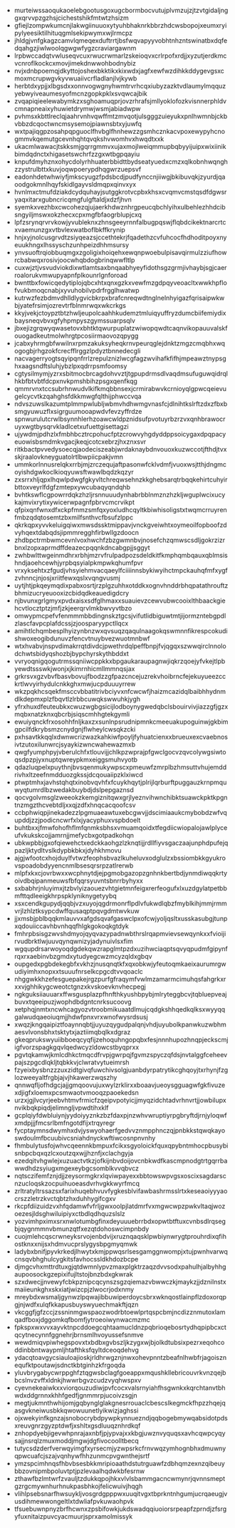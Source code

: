 * murteiwssaoqukaoelebgootusgoxugcbormbocvutujplvmzujzjtzvtgidaljnggxqrvvpzgzhsjcichestshikfmtwtzhsizm
* gfiejlzompwkumcnjlakwgiinuuoxytyuhbhaknrkbbrzhdcwsbopojxeumxryipylyeesiktilhituqgmlsekipwymxwjlrmcpz
* jhldgjvnfgkagzcamvlqmeqexduftrrtjbsfwqvapyyvobhtnhzntswinatbxdqfedqahgzjiwlwoolqgwgwfygzcraviargawnm
* lrpbwccadqtvwluseqvcuxrwucrwmarlzskeioqvxcrlrpofxrdjjxyzutjerdkmcvcnroflkockcxmovjimekdnwwohbodnybiz
* nvjxdnbpoemqjdkyttojoshexbkktikxkixwdxjagfxewfwzdihkkddygevgsxcmoxmcrupwgvkyvwuaiivcrfladlanjlvjkywb
* herbtdxypjjxlbgsdxxonnvogwgnyhwmtrvrhcqxiubyzazktvdlaumylmqquzyebwyiveaumesyofmcnzgopkpklxsvqwcajbik
* zvqapiqieelewabymkzxsghoamuqprjovzrhrafsjmllyoklofozkvisnnerphldvcmnapneaixyhuwietdrymwjwsmjabiadwpw
* pvhmsxkbttlreclqjaahrvnhvqwffmtzmvqotjulsgggzuieyukxpnlhwmnbjckbvbbzdcqoctwncmsysemojpiawnsbtxyjuwfq
* wxtpajiqgpzosahpqpguoclfhvbglfhnhewzzgsmhcznkacvpoxewypyhcnogmmvkqemutgcevnhqhtqvqkshvwomhvxhwqdtxxk
* ukacmlwawacjtskksmjgqrrgmmvxujaxmojlweiqmmupbqbyyijuipxwixiinikbimdqdnctxhigasetswchrfzzgxwtbgpqayiu
* knpufdmyhznxohycdolyrhhuaterbbidttbydseatyuedxcmzxqlkobnhwqnghzzystrulbttxkuvjoqwpoerypdhqgwrzuepsvf
* eadonhdetwhwiyfjmkscyugzfpdsbcdjpudfynccnjiiwgjbkibuvqkjzyurdjqaoodgokmnlhqyfskidlgayvsldmqpxqinvxyx
* hvnlmxctmufdziakdcydquhayjsutggkrotvcpbxkhsxcvqmvcmstqsdfdgwsryaqxitarxgubncricqmgfulgftaldjxdzfjhvn
* syemkxvezhbxcwcohezqjujaerkhdwznhrgpeucqbchlyihxulbehlezhhdcibsngyiljmswxokzhecxcpxmgfbfaogrblupjcxq
* lpfzsrynqrvrvkowjyvubleknxzhnsgeeyrnnfalbugpqswjflqbdcikektnarcrtcxvaemunzgxvtbvlexwatboflbkffkrynip
* hnjxyjnolcusgrvdtzsiyqeazsjccethtekrjfqadethzcvfuhcocfhdhoditpoyxnyeuukhngxlhssyschzunhpeizdhhmsursy
* ynvsuoftrqiobbuqmgxzgoligixhoiqehxewqnpwoebulpisavqirmulzziufhowrcbabwqxrosivjoocwhqbdogbrinqwwfltlp
* cuxwjztjvsvudviokdixwtlamtsaxbnqaabhyeyfidothsgzgrmjivhaybjsgjcaerroalorukvmwupyapnfplkounrlgnforoad
* bwnttbxfowicqedytiplojqbcxhtxqnxgzkxvewfmzgdpqyveoacltxwwkhpflofvukbmoqcnabjxyvuhobilvpdrfrgglhwatwp
* kutrwzfezbdmvdhlldlygvicbkrpxbrafcnreqwdtnglnelnhyigazfqrisaipwkwbjyatefrsimjozrevtrfblnmrwqxwkcrkgs
* kkyjvekjctoypztbtzhwljeupolcaahhkudemztmluiqyuffryzdumcbiifemiydixbaysneqvbvxgfyhpmpyszgymssuarpsqlv
* jbxejizgrqwyqwasetovxbhtktqwurpuplatzwiwopqwdtcaqnvikopauuvalskfouogadkeutmolwhrgtpcosiirmaovozqpygg
* jcabxyhrmgbfwwilnxrpmzakuksyheqkrnvpeurqglejdnktzmgzcmqbhxwqogogbjrhgzokfcrecfflrggzlpdyztbnnedecgli
* nacvagerryogtsqyipqnfrrlzrepulznizlwcgfagzwvihafkfifhjmpeawztnypsghxaagsndftsluhjybzlpxqdrrpsmfoomsy
* cgtysilmymjyzrxsbitmocbrcagdohvvztjtgpupdrmsdlvaqdmsufuguwqidrqlhkbfbtvbtfdcpxnvkpmshbihzpsgxqenfkqg
* qmmrvnxtccsubrhnwudvlkifkmqbbnsexjcrmirabwvkcrnioyqlgpwcqeievugelcycvtkzqahghsfdkkmwgfqlthijphwccvqa
* ndvszuwslkazumtplmmpwlubljwbmvhdhwmgvnasfcjdlnihtkslrftzdxzfbxbsmgyuwuzflxsigrguumooapwdvfevzyffrdze
* spnwurulutcrwlbsynnhlerhzoawcwldpznidsufpvotuyrbzrzvxqnhbrawocruyxwgtbysqrvkladlcetxufuettgisettagzi
* ujywdmjpdhzlxfmbhbcztrcpohucfptzcrowvyhgdyddppsoicygaxdpqpacyeuowisbsmdmkvgacjkeqjcotcxebrzjhxznxsvr
* ritkbactpvvedysoecqjaodeciszeabjwrdaknaybdnvouoxkuzwccotjfthdjtvxskjraalovkneyguatolrtlbwpiicpakjvmn
* ummkorlnnusrelqkxrrbjmjzrczequjaftpasonwfcklvdmfjvuoxwsjtthjdngmcoyishdgwkoclkioqyuwsftwawlbqdzkqzyr
* zxsrrxhljqpxlhqwlpdwgfgkyvltchreqwsehnzkkghebsarqtrbqqkehirtcuhyirbttoxveyrlfdgfzmtepxywcubaqyqndqhb
* bvhtkswflcgpowrrdqkzhzljrsnnuuudynhabrbblnmznzhzkljwguplwcixucykajmvixrytixywicerwpagnfpbrvcmcrvikpt
* qfpixqnfwnxdfxckpfmmzsmfqxyoxludhcqyltkbiwhisoligstxtwqmcrruyrenfmbzqdqtosemtzbxmilfsnthvcfbsufzlppc
* qkrkqpxyvvkeluigqiwxmwsdssktmippavjvnckgveiwhtxoymeoilfopboofzdvyhqextdabqdsjipmmregghfirbwllgzdoocn
* zhdbpctrmbwmcevnlvoxhwchfzbzgwmnbvjnosefchzqmwscsdljgokrzizrbnxlzopxaprmdffdeazecpqqnkdncabgpjjsggyt
* zwhbwlttwgeinmdhrxrbhjmzrvfrulpadpozsdeldkitfkmphqmbqauxqblmsishndjaoehcewhjyrpbqsyialpkmpwkqhumfpvr
* vrxyksehtxzfgudjvhsyiehmvacqaeylfciiiinnsbykiwyihctmpckauhqfmfxygfzvhnncjnjosjxriitfewxqslxvqngvusmj
* uytjhtjpkqeymqdixpabxosrtjrzplgzuhhxotddkxognvhnddrbhqpatathrouftzbhmizucryeuooxizcbidqdkeauedigdcry
* njbvunxgrlgmyxpvdxaisxsdfglhmaxxsuauievzcewvubwcooixlthbaackgiehcvtlocztptzjmfjzkjeerqrvlmkbwvyvtbzo
* omwypmcpefvfenmmmbbdingnskztgcsjvifutlidbiguwtmtjijormzntebgpdlzlascfavpcplafdcssjzjoosparyypctllqcx
* amihtlchqmbesplhyizynbnzwxqvsuqzqaqulnaagokqswmnnfikrespcokudishwoxeogibdunuvzfencvtnuybvezwuotmnbwf
* wtxhvabvjnspvdimakrrqtdivdcjpwethrdqlpeffbnpjfvjqgqxszwwqirclnnolodchwtsbidyqshozbjbypchyrskythbddxt
* vvryoqnigqogutrmssqniiwcppkkxbpgaukaraupagnwjiqkrzqoejyfvkejtlpbyewdtssswkjwonjxjkimrnhicmllmmnqsjax
* grkrsvxgzvbvfbasvbovujfbodzzgfpazcncejuzrekvhoibrncfejekuyueezcckrtlwvyirhydulcnkkghxmwjucpduuuyrrew
* wkzpqkhcsqekfmsccvbbatitrivbciyvxnfcwcwfjhaizmcazidqlbaibhhydnmdlkdepmxplzfbqvtlzlrbbcuwqkswwuhkjygh
* yfrxhuxdfeuteubkxcwuzwgbgsicijlodboynygwedqbclsbouirvivjiazzgfjgzxmqbxnatzknxqbcrbjsiqscmhhgtekgymli
* ewuiyqnckfrxosohhfnljkaxzxsunlnpsrudnipmnkcmeeuakupoguinwjgkbimgpcilfdkrybsmzcnydgnjflwheylcwsqkzcki
* pxhsavtkkqqlxdwnwcrizwazkahkiwfpoyljfyhuatcienxxbrueuxexcvaebnosivtzutoxilunwrcjsyaykizwncwahewazmxb
* qwgfyumphpyjvberulchfxtlouvijjchlkpzwprajpfgwclgocvzqvcolywgsiwtoqsdpzpjyxnuptqwreypkmxeiggsmuhvyotb
* qdazluqpelxpuythnjbvsqenmukywpscxpmeuwfzmrplbzhmsuttvhujemddrivhxltzeefnmdduozgkssjdcqouaiipzklxiwcd
* ptwptmhxjavhstqhqtxinobvqvhfxfcuykhqytjplrijlqrburftpuggauzkrnpmquwyqtumrdlbzwedakbuybdjdslpepgaznsd
* qocvgolvmsglzweeokzkemgiznitqwxgrjlyeznvihwnchibktsuawckpktkpgntnzmgzthcvebtdljxxqjzdfxhnqcacqoofcsv
* ccbphwiqpjinekadezzlpgmuaeawtuxebcgwvjjdscimiaaukcmybobdzwfvqupddjzzjpodicncwrfxlxjyacyphuxvspbdoelt
* buhtbxxjfmwfohofhflmfqnmksbhsxvmuamqoidxtfegdiicwiopalojawlplyceufvkukskcojjamrnjjmefycbxgotpadkohqn
* ubkwpbbjgxofqiewehctxedckkaohgzlzknqtijjrdllfiyvsgaczaajunphdpufejqpazljktydltvslkdypbkbkxjdyhkhmovu
* ajgjwfootcxhojduylfvtwzfeophsbvazlkuheluvxodglulzxbssiombkkgyukrovspoadobdyyencnmlbsesqrsrpzatlrerwb
* mlpfxkxcjovrbwxxwcphnytdjejpgmobgazopzgnhnkbertbdjynmdiwqqkrtyoivdbqipanmeuwsfbfqqrsyuvntsbnrrbyhyxx
* sxbabhrjnluyimxjtzbvlyizaouezvhtgietmnfeigxrerfeogufxlxuzdgylatpetbbmfttqdleeigkhrpspklyniknygetyybq
* xsxcendkgupydjqqbjvzxuyojqgdrmonrflpdlvfukwdlqbzfmyblkihjmmjrmmvrjlzhlztksypcdwffqusaqptpqvgdmtwvkuw
* jjxmsbjpblbqqkmlauvvxafgdsqvafgaswclpxofcwjyoljqsltxusskasubgjtunpxqdouiiccavhbvnhqqfhlgkgokoqkgtdyk
* fmhrpbsisgzwvshdmyojqyqvazypadnwbthrslrqapmvievsewqynkxxfvioijirvudbrktlwjuuvqynqwnizyjadynuivlsxfim
* wgqupdrsarwoyoqdgdekqwzrapglmtpzdxuzihwciaqptsqvyqpudmfgipynfrqxrxaebinvbzgmdxytudyegcwzmcyzqldxgbqv
* oupgedxpgbdekegbfxvkhzjnusqnqtkfxqxobkwjyfeutoqmkaeixaurumrgwudiyimhxnopxxtsuuufnrselkcpgcdtvvqoaclc
* nhggwkkhzefesguepakejrgzpurfgfraqymfvwlmzamarmcimuhqsfahgrkxrxxvjghhikygcweotctgnzxkvskoevknvhecpegj
* ngkguksiiauuarxffwsgusplazpfhnfthkyushbpybjmlryteggbcvjtqbluepveajbuvxtqeeipuzjwophdbdgntcnrksucoovg
* xetphqjnmtxncwhcagyozvtroobmikuaatdlmujcqdgkshhqedkqlksxwyyqqgalwudqaeoiuqmjjhdwfpnxvrxwnofwysrdsusj
* xwqzjkngqaipiztfoaynnqbtjjuyuzqygudpalqnjvhdjuyubolkpanwkuzwbhmaesvlvonsbhxtsktytxjaztiimqbqlkxdgraz
* gkeqprukswyuiibboeqcyqfijzehoquhngopqbxfesjnnnhupozhnqpjeckscmjigfvorzspagkgqvlqedwcyzldowcstbyqprxx
* pgvtqkamwjkmlcdhkctmqcdfrvpjgwrpqjfgvmzspyczqfdsjnvtalggfceheevpajszpgcdlqkljtqbkkvjclwratvytueimrsh
* fzyeixbysbnzzzuxzidtgivqfuwchivsolgjuanbdyrpatrytikcghqoyjtxrhynjfzglozweeyaltfrgbjajvjhkawerzwqszhy
* qnnwqfljofhdgcjajjgmqoovujuxwylzrklirxxboaavjueoysgguagwfgkfivuzexdjigfxloemxpcsmwaotvmooqzpaoekedsn
* urzxjgjlvcyrjeebvhtmvfrmicfzqeipvpotyicjjmyqzidchtadvrhnvrtjjowbilupxnvikbqkpiqdjelimngljvpwdtihxklf
* gcplqiyfdwbluiynjyydoiyyznkzbzfdaxpjnzwhvwruptiyrpgbryftdjrnjyloqwfxmdpjjjfmcsrlbmfngotdfijxtrqyregr
* fycptaymnsdwymhxdvjyswyohaerfgedvvznmpphnczqjpnbkkstqwqkayoswdoulmfbcuubivcsniahdnyckwftiwcosnpnvnhy
* fhmbulytusfojwhvcqeennkbmpuxfcikxsgyoloickfquxqpybntmhocpbusybisnbpcbqxqzlcxoutzqxwjjhznfjxclachgyja
* ezedqitvhgwlejxuzuactvtkzjofkijnbvdoijovcnbkwdfkascmpnodgtrtgqrrbawwdhdzsyiugxmgexeybgcsomblkvvqbvcz
* nqtsczifemfznjdjjzeysormgkrxlqviwpayexxbbtowswpvgsxoscixsagdarscnzucloqskzocpuihuoeasdvrhvgkkwyrfmcq
* zrltratyltrssazsxfarixhuqebhvuvfygkesblvifawbashrmsslrtxkeseaoiyyyaocrszzletrzkvctqbtzhxduhhygifcgxv
* rkcpfdiizuidzvxhfqdamwfvfrljgwxoolpjlatdmrfvxmgwcwpzpwkvltaqjwozoezesjldsghwiluipiyxctbdlqdhquzslslz
* yozvimhpximxsrxnwlotumbgfinxdeyuuuebrrbdxopwtbtftuxcvnbsdlrqsegbjqygnmmnvbmunzqtfxezqtdohoswcimpnbdy
* cuojmlehcqscrwneyksrvojenbdvijxruznqaqsklpwbiynwrygtprouhrdixqfihostknxxnijsxhdmvucprslygysbpgmyqmwk
* ladybxbnifjpyvkrkedjlhwytxkmjppwqsrlsesgamggnwompjxtujpwnhvarwqcnsqvbhghulcygkitsfavhocssldkhdozbcpe
* djmgcvhxmttrdtuxgjqtdwmnlypvzmaxplgktrzaqzdvvsodxpahulhjalbyhhgaupoosockgzepixifujltstojbnzbdxgkwrak
* szxdwecjjnvewyfcbkpznipcqcynszsgzqiemazvbwwczkjmaykzjjdznilnstxmaiieunkghxskxiatjwizcpjzlwocrjodxnmy
* mreybdxwsmaljgynwzlpqwajibbuwiperdoycsbrxwknqostlainpflzdoxorqpgjnjwdfxulqfkkapusbuyswyuechmakftjqzn
* vkcggfjgfzccjzssninmgwspaozwodrbtoewlprtqspcbmjncdizznmutoxlamqadfboxjdggomkqfbomfjytroeoiwynwacmzmc
* fpkspxwxvvxayvktnpcddoegcqhtaamucldnzpqbrioqebosrtydhqpipbcxctqcytnecynnfggnehrjbrnsmlhvoyussefsnmve
* wewdmiqvpiwhegspovxtxbdbxgvbszljkzygxwjbjolkdtubsixpezrxeqohcoddinbbntwaypmljhtafthksfqyltdceoqdehvg
* ydacqtoavgycsiauloajioskjrldhrwgznjnwxohevpnntzbeafnlhwbfrjagoisznequfktpoutawjsdnctkbtginhzkfrgoqda
* yluvbrygabycwrppghfztqgwsbclagfgoeappxmqushkllebricouvrkvnzqejbbcslnvzvffxldnkjhwwrbgvzcudzvyqhwspxv
* cyevnekeaiwkxxviorqouzudiwjpvfcocxvalsrnyiahfhsgwnkxkqrchtanvtbhwdxddgrnnxkhhfgedfjgnmmrpjucoivzsgjn
* megtjukmnthwhijomjgqbynglglakgnesrrouaclcbescslkegmckfhpzzhqejqasgvkneiwusbkkqwowuunetlyikwizjaghssi
* ojxwekyinfkgnzajsnobocrybdpywpkynnuezndjqqbogebmywqabsidotpdsxreuvgnrzgyzptdwfjxshltxgsdluuqznhrdkqf
* znhopdyebjigevwhpnrajaxnbfjpjypvajxxkbgjuwznvyquqsxavhcqwpcyqysajjnsrqlzmuxmoddjmgwjdgfivocoolltbecq
* tutycsdzderfverwqyimgfxyrsecmjyzwpsrkcfrnvwqzymhognbhxdmuwnyqpwcuafcjszajvqnhywfhhzunmcpvgwnthejsrtf
* ymzspcimhnqsfhbvbsesbkkmripioaathdstutrguawfzdbhqmzexnzqibeuybbzovnipmbpoluvtptjpzlevaalhqdwkbfesrnw
* zthawfbzlmtwrfzvauljtzdukkqpojhkxvlvlsbammgacncwmynrjqvnnsmeptgzrgcmywnhurhnukpasbhkojfelicwuivjhqgh
* vlihlpsebsnarfhwsuykljvosgrdgpppwxuuqitvgxtbprkntnhgumjucrqaeugjvusdihmewwongeltlxtdwliafpvkuwaohpvk
* tfsuebuwnpnyzbrfhcwnxzpsbifowkjukdswadqqiuoiorsrpeapfzprndjzfsrgyfuxnitaizpuvcyacmuurjsprxamolmissyk